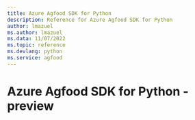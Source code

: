 ```yaml
---
title: Azure Agfood SDK for Python
description: Reference for Azure Agfood SDK for Python
author: lmazuel
ms.author: lmazuel
ms.data: 11/07/2022
ms.topic: reference
ms.devlang: python
ms.service: agfood
---
```

# Azure Agfood SDK for Python - preview

